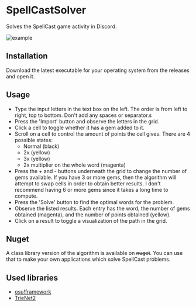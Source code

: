 # SpellCastSolver
Solves the SpellCast game activity in Discord.

![example](https://i.imgur.com/7CjTE28.png)

## Installation
Download the latest executable for your operating system from the releases and open it.

## Usage
- Type the input letters in the text box on the left. The order is from left to right, top to bottom. Don't add any spaces or separator.s
- Press the 'Import' button and observe the letters in the grid.
- Click a cell to toggle whether it has a gem added to it.
- Scroll on a cell to control the amount of points the cell gives. There are 4 possible states:
  - Normal (black)
  - 2x (yellow)
  - 3x (yellow)
  - 2x multiplier on the whole word (magenta)
- Press the + and - buttons underneath the grid to change the number of gems available. 
If you have 3 or more gems, then the algorithm will attempt to swap cells in order to obtain better results.
I don't recommend having 6 or more gems since it takes a long time to compute.
- Press the 'Solve' button to find the optimal words for the problem.
- Observe the listed results. Each entry has the word, the number of gems obtained (magenta), and the number of points obtained (yellow).
- Click on a result to toggle a visualization of the path in the grid.

## Nuget
A class library version of the algorithm is available on ~~nuget~~. You can use that to make your own applications which solve SpellCast problems.

## Used libraries
- [osu!framework](https://github.com/ppy/osu-framework)
- [TrieNet2](https://github.com/OliBomby/trienet)
